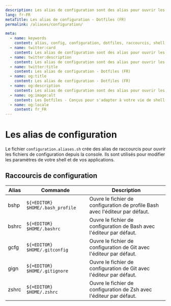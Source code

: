 ```yaml
---
description: Les alias de configuration sont des alias pour ouvrir les fichiers de configuration depuis la console. Ils sont utilisés pour modifier les paramètres de votre shell et de vos applications.
lang: fr-FR
metaTitle: Les alias de configuration - Dotfiles (FR)
permalink: /aliases/configuration/

meta:
  - name: keywords
    content: alias, config, configuration, dotfiles, raccourcis, shell, terminal
  - name: twitter:card
    content: Les alias de configuration sont des alias pour ouvrir les fichiers de configuration depuis la console.Ils sont utilisés pour modifier les paramètres de votre shell et de vos applications.
  - name: twitter:description
    content: Les alias de configuration sont des alias pour ouvrir les fichiers de configuration depuis la console.Ils sont utilisés pour modifier les paramètres de votre shell et de vos applications.
  - name: twitter:title
    content: Les alias de configuration - Dotfiles (FR)
  - name: og:title
    content: Les alias de configuration - Dotfiles (FR)
  - name: og:description
    content: Les alias de configuration sont des alias pour ouvrir les fichiers de configuration depuis la console.Ils sont utilisés pour modifier les paramètres de votre shell et de vos applications.
  - name: og:image:alt
    content: Les Dotfiles - Conçus pour s'adapter à votre vie de shell
  - name: og:locale
    content: fr_FR
---
```


# Les alias de configuration

Le fichier `configuration.aliases.sh` crée des alias de raccourcis pour ouvrir
les fichiers de configuration depuis la console. Ils sont utilisés pour modifier
les paramètres de votre shell et de vos applications.

## Raccourcis de configuration

| Alias | Commande | Description |
| ----- | ----- | ----- |
| bshp | `${=EDITOR} $HOME/.bash_profile` | Ouvre le fichier de configuration de profile Bash avec l'éditeur par défaut. |
| bshrc | `${=EDITOR} $HOME/.bashrc` | Ouvre le fichier de configuration de Bash avec l'éditeur par défaut. |
| gcfg | `${=EDITOR} $HOME/.gitconfig` | Ouvre le fichier de configuration de Git avec l'éditeur par défaut. |
| gign | `${=EDITOR} $HOME/.gitignore` | Ouvre le fichier de configuration de Git avec l'éditeur par défaut. |
| zshrc | `${=EDITOR} $HOME/.zshrc` | Ouvre le fichier de configuration de Zsh avec l'éditeur par défaut. |
